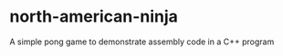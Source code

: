 north-american-ninja
====================

A simple pong game to demonstrate assembly code in a C++ program